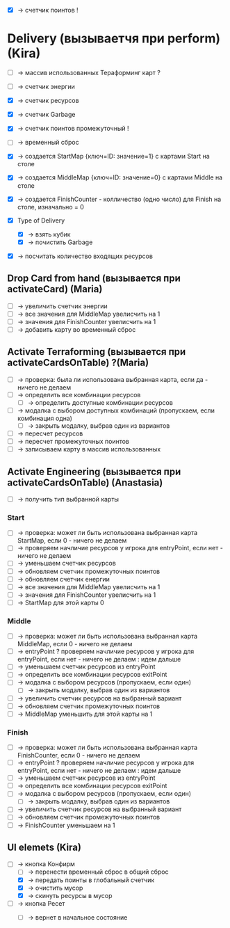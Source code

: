 - [X] -> счетчик поинтов !

# Delivery (вызываетчя при perform) (Kira)
- [ ] -> массив использованных Тераформинг карт ?
- [ ] -> счетчик энергии
- [X] -> счетчик ресурсов 
- [X] -> счетчик Garbage
- [X] -> счетчик поинтов промежуточный !
- [ ] -> временный сброс
- [X] -> создается StartMap {ключ=ID: значение=1} с картами  Start на столе
- [X] -> создается MiddleMap {ключ=ID: значение=0} с картами Middle на столе
- [X] -> создается FinishCounter - колличество (одно число) для Finish на столе, изначально = 0
- [X] Type of Delivery 
    - [X] -> взять кубик
    - [X] -> почистить Garbage
- [X] -> посчитать количество входящих ресурсов


## Drop Card from hand (вызывается при activateCard) (Maria)
- [ ] -> увеличить счетчик энергии
- [ ] -> все значения для MiddleMap увелисчить на 1
- [ ] -> значения для FinishCounter увелисчить на 1
- [ ] -> добавить карту во временный сброс

## Activate Terraforming (вызывается при activateCardsOnTable) ?(Maria)
- [ ] -> проверка: была ли использована выбранная карта, если да - ничего не делаем
- [ ] -> определить все комбинации ресурсов
    - [ ] -> определить доступные комбинации ресурсов
- [ ] -> модалка с выбором доступных комбинаций (пропускаем, если комбинация одна)
    - [ ] -> закрыть модалку, выбрав один из вариантов
- [ ] -> пересчет ресурсов
- [ ] -> пересчет промежуточных поинтов
- [ ] -> записываем карту в массив использованных
## Activate Engineering (вызывается при activateCardsOnTable) (Anastasia)
- [ ] -> получить тип выбранной карты
### Start
- [ ] -> проверка: может ли быть использована выбранная карта StartMap, если 0 - ничего не делаем
- [ ] -> проверяем начличие ресурсов у игрока для entryPoint, если нет - ничего не делаем
- [ ] -> уменьшаем счетчик ресурсов
- [ ] -> обновляем счетчик промежуточных поинтов
- [ ] -> обновляем счетчик енергии
- [ ] -> все значения для MiddleMap увелисчить на 1
- [ ] -> значения для FinishCounter увелисчить на 1
- [ ] -> StartMap для этой карты 0
### Middle
- [ ] ->  проверка: может ли быть использована выбранная карта MiddleMap, если 0 - ничего не делаем
- [ ] -> entryPoint ? проверяем начличие ресурсов у игрока для entryPoint, если нет - ничего не делаем : идем дальше
- [ ] -> уменьшаем счетчик ресурсов из entryPoint
- [ ] -> определить все комбинации ресурсов exitPoint
- [ ] -> модалка с выбором ресурсов (пропускаем, если один)
   - [ ] -> закрыть модалку, выбрав один из вариантов
- [ ] -> увеличить счетчик ресурсов на выбранный вариант   
- [ ] -> обновляем счетчик промежуточных поинтов
- [ ] -> MiddleMap уменьшить для этой карты на 1
### Finish
- [ ] -> проверка: может ли быть использована выбранная карта FinishCounter, если 0 - ничего не делаем
- [ ] -> entryPoint ? проверяем начличие ресурсов у игрока для entryPoint, если нет - ничего не делаем : идем дальше
- [ ] -> уменьшаем счетчик ресурсов из entryPoint
- [ ] -> определить все комбинации ресурсов exitPoint
- [ ] -> модалка с выбором ресурсов (пропускаем, если один)
    - [ ] -> закрыть модалку, выбрав один из вариантов
- [ ] -> увеличить счетчик ресурсов на выбранный вариант   
- [ ] -> обновляем счетчик промежуточных поинтов
- [ ] -> FinishCounter уменьшаем на 1
## UI elemets (Kira)
- [ ] -> кнопка Конфирм
    - [ ] -> перенести временный сброс в общий сброс
    - [X] -> передать поинты в глобальный счетчик
    - [X] -> очистить мусор 
    - [X] -> скинуть ресурсы в мусор
- [ ] -> кнопка Ресет
   - [ ] -> вернет в начальное состояние


